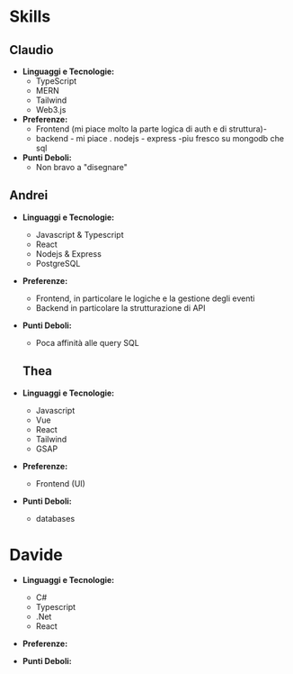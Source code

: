 # Skills

## Claudio

- **Linguaggi e Tecnologie:**
  - TypeScript
  - MERN
  - Tailwind
  - Web3.js
- **Preferenze:**
  - Frontend (mi piace molto la parte logica di auth e di struttura)-
  - backend - mi piace . nodejs - express -piu fresco su mongodb che sql
- **Punti Deboli:**
  - Non bravo a "disegnare"

## Andrei

- **Linguaggi e Tecnologie:**
  - Javascript & Typescript
  - React
  - Nodejs & Express
  - PostgreSQL
- **Preferenze:**
  - Frontend, in particolare le logiche e la gestione degli eventi
  - Backend in particolare la strutturazione di API
- **Punti Deboli:**
  - Poca affinità alle query SQL

  ## Thea

- **Linguaggi e Tecnologie:**
  - Javascript
  - Vue
  - React
  - Tailwind
  - GSAP
- **Preferenze:**
  - Frontend (UI)
- **Punti Deboli:**
  - databases

# Davide

- **Linguaggi e Tecnologie:**
  - C# 
  - Typescript
  - .Net 
  - React

- **Preferenze:**

- **Punti Deboli:**